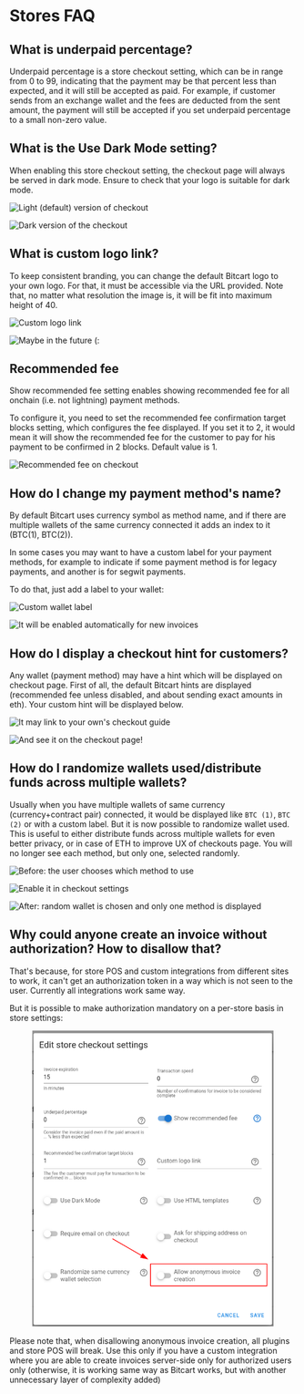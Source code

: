 # Stores FAQ

## What is underpaid percentage?

Underpaid percentage is a store checkout setting, which can be in range from 0 to 99, indicating that the payment may be that percent less than expected, and it will still be accepted as paid. For example, if customer sends from an exchange wallet and the fees are deducted from the sent amount, the payment will still be accepted if you set underpaid percentage to a small non-zero value.

## What is the Use Dark Mode setting?

When enabling this store checkout setting, the checkout page will always be served in dark mode. Ensure to check that your logo is suitable for dark mode.&#x20;

![Light (default) version of checkout](../../.gitbook/assets/checkout\_page.png)

![Dark version of the checkout](../../.gitbook/assets/checkout\_dark.png)

## What is custom logo link?

To keep consistent branding, you can change the default Bitcart logo to your own logo. For that, it must be accessible via the URL provided. Note that, no matter what resolution the image is, it will be fit into maximum height of 40.

![Custom logo link](../../.gitbook/assets/custom\_logo.png)

![Maybe in the future (:](../../.gitbook/assets/custom\_logo\_checkout.png)

## Recommended fee

Show recommended fee setting enables showing recommended fee for all onchain (i.e. not lightning) payment methods.&#x20;

To configure it, you need to set the recommended fee confirmation target blocks setting, which configures the fee displayed. If you set it to 2, it would mean it will show the recommended fee for the customer to pay for his payment to be confirmed in 2 blocks. Default value is 1.

![Recommended fee on checkout](../../.gitbook/assets/recommended\_fee.png)

## How do I change my payment method's name?

By default Bitcart uses currency symbol as method name, and if there are multiple wallets of the same currency connected it adds an index to it (BTC(1), BTC(2)).

In some cases you may want to have a custom label for your payment methods, for example to indicate if some payment method is for legacy payments, and another is for segwit payments.

To do that, just add a label to your wallet:

![Custom wallet label](../../.gitbook/assets/wallet\_label.png)

![It will be enabled automatically for new invoices](../../.gitbook/assets/custom\_label\_checkout.png)

## How do I display a checkout hint for customers?

Any wallet (payment method) may have a hint which will be displayed on checkout page. First of all, the default Bitcart hints are displayed (recommended fee unless disabled, and about sending exact amounts in eth). Your custom hint will be displayed below.

![It may link to your own's checkout guide](../../.gitbook/assets/wallet\_hint.png)

![And see it on the checkout page!](../../.gitbook/assets/checkout\_hint.png)

## How do I randomize wallets used/distribute funds across multiple wallets?

Usually when you have multiple wallets of same currency (currency+contract pair) connected, it would be displayed like `BTC (1)`, `BTC (2)` or with a custom label. But it is now possible to randomize wallet used. This is useful to either distribute funds across multiple wallets for even better privacy, or in case of ETH to improve UX of checkouts page. You will no longer see each method, but only one, selected randomly.

![Before: the user chooses which method to use](../../.gitbook/assets/randomize\_wallet\_before.png)

![Enable it in checkout settings](../../.gitbook/assets/randomize\_wallet\_prompt.png)

![After: random wallet is chosen and only one method is displayed](../../.gitbook/assets/randomize\_wallet\_after.png)

## Why could anyone create an invoice without authorization? How to disallow that?

That's because, for store POS and custom integrations from different sites to work, it can't get an authorization token in a way which is not seen to the user. Currently all integrations work same way.

But it is possible to make authorization mandatory on a per-store basis in store settings:

<figure><img src="../../.gitbook/assets/mandatory_invoice_auth.png" alt=""><figcaption></figcaption></figure>

Please note that, when disallowing anonymous invoice creation, all plugins and store POS will break. Use this only if you have a custom integration where you are able to create invoices server-side only for authorized users only (otherwise, it is working same way as Bitcart works, but with another unnecessary layer of complexity added)
